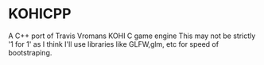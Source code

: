 # KOHICPP
A C++ port of Travis Vromans KOHI C game engine
This may not be strictly '1 for 1' as I think I'll use libraries like GLFW,glm, etc for speed of bootstraping.
